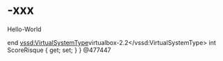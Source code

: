 
# -xxx

Hello-World


end
<vssd:VirtualSystemType>virtualbox-2.2</vssd:VirtualSystemType>
	int ScoreRisque { get; set; }
}
 @477447
 





 
       
       
       
 













